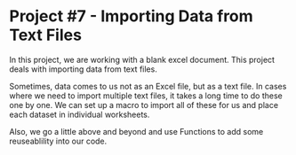 # Project #7 - Importing Data from Text Files

In this project, we are working with a blank excel document. This project deals with importing data from text files.

Sometimes, data comes to us not as an Excel file, but as a text file. In cases where we need to import multiple text files, it takes a long time to do these one by one. 
We can set up a macro to import all of these for us and place each dataset in individual worksheets. 

Also, we go a little above and beyond and use Functions to add some reuseablility into our code. 
